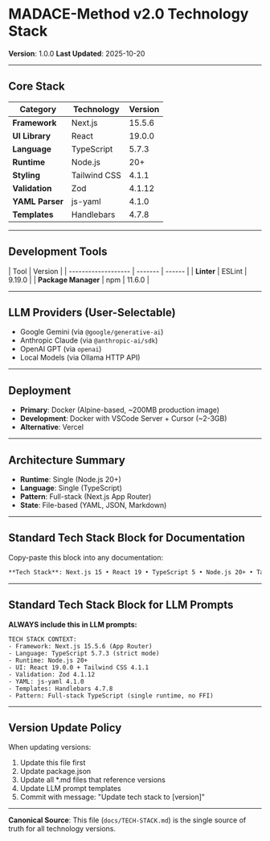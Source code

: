 # MADACE-Method v2.0 Technology Stack

**Version**: 1.0.0
**Last Updated**: 2025-10-20

---

## Core Stack

| Category        | Technology   | Version |
| --------------- | ------------ | ------- |
| **Framework**   | Next.js      | 15.5.6  |
| **UI Library**  | React        | 19.0.0  |
| **Language**    | TypeScript   | 5.7.3   |
| **Runtime**     | Node.js      | 20+     |
| **Styling**     | Tailwind CSS | 4.1.1   |
| **Validation**  | Zod          | 4.1.12  |
| **YAML Parser** | js-yaml      | 4.1.0   |
| **Templates**   | Handlebars   | 4.7.8   |

---

## Development Tools

| Tool                | Version |
| ------------------- | ------- | ------ |
| **Linter**          | ESLint  | 9.19.0 |
| **Package Manager** | npm     | 11.6.0 |

---

## LLM Providers (User-Selectable)

- Google Gemini (via `@google/generative-ai`)
- Anthropic Claude (via `@anthropic-ai/sdk`)
- OpenAI GPT (via `openai`)
- Local Models (via Ollama HTTP API)

---

## Deployment

- **Primary**: Docker (Alpine-based, ~200MB production image)
- **Development**: Docker with VSCode Server + Cursor (~2-3GB)
- **Alternative**: Vercel

---

## Architecture Summary

- **Runtime**: Single (Node.js 20+)
- **Language**: Single (TypeScript)
- **Pattern**: Full-stack (Next.js App Router)
- **State**: File-based (YAML, JSON, Markdown)

---

## Standard Tech Stack Block for Documentation

Copy-paste this block into any documentation:

```markdown
**Tech Stack**: Next.js 15 • React 19 • TypeScript 5 • Node.js 20+ • Tailwind CSS 4 • Zod • Handlebars
```

---

## Standard Tech Stack Block for LLM Prompts

**ALWAYS include this in LLM prompts:**

```
TECH STACK CONTEXT:
- Framework: Next.js 15.5.6 (App Router)
- Language: TypeScript 5.7.3 (strict mode)
- Runtime: Node.js 20+
- UI: React 19.0.0 + Tailwind CSS 4.1.1
- Validation: Zod 4.1.12
- YAML: js-yaml 4.1.0
- Templates: Handlebars 4.7.8
- Pattern: Full-stack TypeScript (single runtime, no FFI)
```

---

## Version Update Policy

When updating versions:

1. Update this file first
2. Update package.json
3. Update all \*.md files that reference versions
4. Update LLM prompt templates
5. Commit with message: "Update tech stack to [version]"

---

**Canonical Source**: This file (`docs/TECH-STACK.md`) is the single source of truth for all technology versions.
